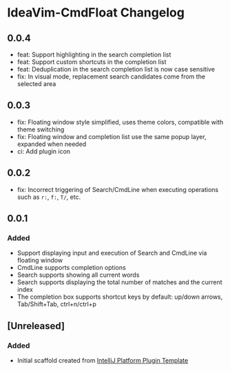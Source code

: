 <!-- Keep a Changelog guide -> https://keepachangelog.com -->

# IdeaVim-CmdFloat Changelog

## 0.0.4

- feat: Support highlighting in the search completion list
- feat: Support custom shortcuts in the completion list
- feat: Deduplication in the search completion list is now case sensitive
- fix: In visual mode, replacement search candidates come from the selected area

## 0.0.3

- fix: Floating window style simplified, uses theme colors, compatible with theme switching
- fix: Floating window and completion list use the same popup layer, expanded when needed
- ci: Add plugin icon

## 0.0.2

- fix: Incorrect triggering of Search/CmdLine when executing operations such as `r:`, `f:`, `T/`, etc.

## 0.0.1

### Added

- Support displaying input and execution of Search and CmdLine via floating window
- CmdLine supports completion options
- Search supports showing all current words
- Search supports displaying the total number of matches and the current index
- The completion box supports shortcut keys by default: up/down arrows, Tab/Shift+Tab, ctrl+n/ctrl+p

## [Unreleased]
### Added
- Initial scaffold created from [IntelliJ Platform Plugin Template](https://github.com/JetBrains/intellij-platform-plugin-template)

